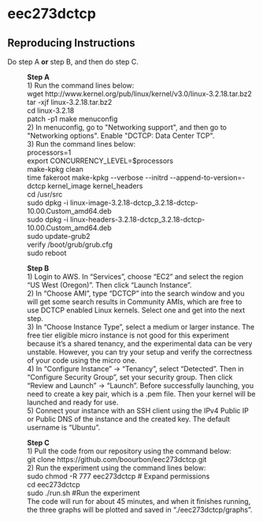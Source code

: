 # eec273dctcp
## Reproducing Instructions
Do step A <strong>or</strong> step B, and then do step C. <br>
<dir>
  <strong>Step A</strong> <br>
  1)	Run the command lines below: <br>
  wget http://www.kernel.org/pub/linux/kernel/v3.0/linux-3.2.18.tar.bz2 <br>
  tar -xjf linux-3.2.18.tar.bz2 <br>
  cd linux-3.2.18 <br>
  patch -p1 </**your path to**/mininet_tests/dctcp/0001-Updated-DCTCP-patch-for-3.2-kernels.patch <br>
  make menuconfig <br>
  2)	In menuconfig, go to "Networking support", and then go to "Networking options". Enable "DCTCP: Data Center TCP". <br>
  3)	Run the command lines below:<br>
  processors=1 <br>
  export CONCURRENCY_LEVEL=$processors <br>
  make-kpkg clean <br>
  time fakeroot make-kpkg --verbose --initrd --append-to-version=-dctcp kernel_image kernel_headers <br>
  cd /usr/src <br>
  sudo dpkg -i linux-image-3.2.18-dctcp_3.2.18-dctcp-10.00.Custom_amd64.deb <br>
  sudo dpkg -i linux-headers-3.2.18-dctcp_3.2.18-dctcp-10.00.Custom_amd64.deb <br>
  sudo update-grub2 <br>
  verify /boot/grub/grub.cfg <br>
  sudo reboot <br>
</dir>
<dir>
   <strong>Step B</strong> <br>
   1)	Login to AWS. In “Services”, choose “EC2” and select the region “US West (Oregon)”. Then click “Launch Instance”. <br>
   2)	In “Choose AMI”, type “DCTCP” into the search window and you will get some search results in Community AMIs, which are free    to use DCTCP enabled Linux kernels. Select one and get into the next step. <br>
   3)	In “Choose Instance Type”, select a medium or larger instance. The free tier eligible micro instance is not good for this    experiment because it’s a shared tenancy, and the experimental data can be very unstable. However, you can try your setup and    verify the correctness of your code using the micro one.  <br>
   4)	In “Configure Instance” -> “Tenancy”, select “Detected”. Then in “Configure Security Group”, set your security group. Then    click “Review and Launch” -> “Launch”. Before successfully launching, you need to create a key pair, which is a .pem file. Then    your kernel will be launched and ready for use. <br>
   5)	Connect your instance with an SSH client using the IPv4 Public IP or Public DNS of the instance and the created key. The    default username is “Ubuntu”. <br>
</dir>
<dir>
    <strong>Step C</strong> <br>
    1)	Pull the code from our repository using the command below: <br>
    git clone https://github.com/boourbon/eec273dctcp.git <br>
    2)	Run the experiment using the command lines below: <br>
        sudo chmod -R 777 eec273dctcp  # Expand permissions <br>
        cd eec273dctcp <br>
        sudo ./run.sh  #Run the experiment <br>
    The code will run for about 45 minutes, and when it finishes running, the three graphs will be plotted and saved in     “./eec273dctcp/graphs”. <br>
</dir>


